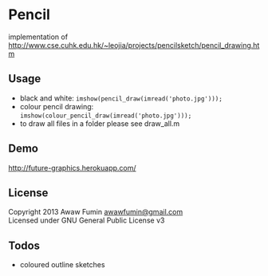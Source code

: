 # Pencil
implementation of http://www.cse.cuhk.edu.hk/~leojia/projects/pencilsketch/pencil_drawing.htm

## Usage
* black and white: `imshow(pencil_draw(imread('photo.jpg')));`
* colour pencil drawing: `imshow(colour_pencil_draw(imread('photo.jpg')));`
* to draw all files in a folder please see draw_all.m

## Demo
http://future-graphics.herokuapp.com/

## License
Copyright 2013 Awaw Fumin awawfumin@gmail.com  
Licensed under GNU General Public License v3

## Todos
* coloured outline sketches
